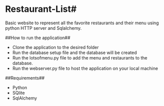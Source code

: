 # Restaurant-List#
Basic website to represent all the favorite restaurants and their menu using python HTTP server and Sqlalchemy. 

##How to run the application##
* Clone the application to the desired folder 
* Run the database setup file and the database will be created
* Run the lotsofmenu.py file to add the menu and restaurants to the database. 
* Run the webserver.py file to host the application on your local machine

##Requirements## 
* Python 
* SQlite
* SqlAlchemy 



